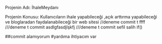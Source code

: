 Projenin Adı: İhaleMeydanı

Projenin Konusu: Kullanıcıların ihale yapabileceği ,açık arttırma yapabileceği ve bloglaradan faydalanabileceği bir web sitesi
//deneme commit
t
ffff
///deneme t commit asdlgfasdjlşkfj
///deneme t commit sefil salih
if()

##commit alamıyorum
#yardıma ihtiyacım var
